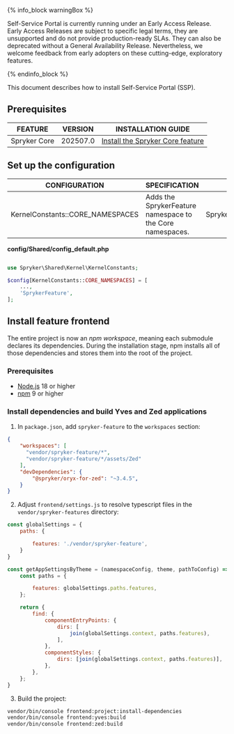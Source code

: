 


{% info_block warningBox %}

Self-Service Portal is currently running under an Early Access Release. Early Access Releases are subject to specific legal terms, they are unsupported and do not provide production-ready SLAs. They can also be deprecated without a General Availability Release. Nevertheless, we welcome feedback from early adopters on these cutting-edge, exploratory features.

{% endinfo_block %}






This document describes how to install Self-Service Portal (SSP).

## Prerequisites

| FEATURE                             | VERSION | INSTALLATION GUIDE  |
|----------------------------------| ------- | ------------------ |
| Spryker Core  | 202507.0 | [Install the Spryker Core feature](/docs/pbc/all/miscellaneous/latest/install-and-upgrade/install-features/install-the-spryker-core-feature.html)  |


## Set up the configuration

| CONFIGURATION                                                  | SPECIFICATION                                                                                          | NAMESPACE                |
|----------------------------------------------------------------|--------------------------------------------------------------------------------------------------------|--------------------------|
| KernelConstants::CORE_NAMESPACES                               | Adds the SprykerFeature namespace to the Core namespaces.                                                       | Spryker\Shared\Kernel\KernelConstants       |

**config/Shared/config_default.php**

```php

use Spryker\Shared\Kernel\KernelConstants;

$config[KernelConstants::CORE_NAMESPACES] = [
    ...,
    'SprykerFeature',
];

```

## Install feature frontend

The entire project is now an *npm workspace*, meaning each submodule declares its dependencies. During the installation stage, npm installs all of those dependencies and stores them into the root of the project.

### Prerequisites

- [Node.js](https://nodejs.org/en/download/package-manager) 18 or higher
- [npm](https://docs.npmjs.com/downloading-and-installing-node-js-and-npm/) 9 or higher


### Install dependencies and build Yves and Zed applications

1. In `package.json`, add `spryker-feature` to the `workspaces` section:

```json
{
    "workspaces": [
      "vendor/spryker-feature/*",
      "vendor/spryker-feature/*/assets/Zed"
    ],
    "devDependencies": {
        "@spryker/oryx-for-zed": "~3.4.5",
    }
}
```

2. Adjust `frontend/settings.js` to resolve typescript files in the `vendor/spryker-features` directory:

```javascript
const globalSettings = {
    paths: {

        features: './vendor/spryker-feature',
    }
}

const getAppSettingsByTheme = (namespaceConfig, theme, pathToConfig) => {
    const paths = {

        features: globalSettings.paths.features,
    };

    return {
        find: {
            componentEntryPoints: {
                dirs: [
                    join(globalSettings.context, paths.features),
                ],
            },
            componentStyles: {
                dirs: [join(globalSettings.context, paths.features)],
            },
        },
    };
}
```

3. Build the project:

```bash
vendor/bin/console frontend:project:install-dependencies
vendor/bin/console frontend:yves:build
vendor/bin/console frontend:zed:build
```
